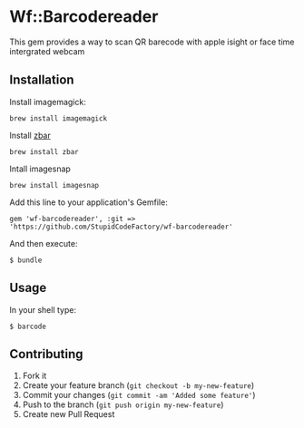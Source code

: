 # Wf::Barcodereader

This gem provides a way to scan QR barecode with apple isight or face time intergrated webcam  


## Installation

Install imagemagick:

	brew install imagemagick

Install  [zbar](http://zbar.sourceforge.net/)

	brew install zbar

Intall imagesnap

	brew install imagesnap

Add this line to your application's Gemfile:

    gem 'wf-barcodereader', :git => 'https://github.com/StupidCodeFactory/wf-barcodereader'

And then execute:

    $ bundle


## Usage
In your shell type:

	$ barcode

## Contributing

1. Fork it
2. Create your feature branch (`git checkout -b my-new-feature`)
3. Commit your changes (`git commit -am 'Added some feature'`)
4. Push to the branch (`git push origin my-new-feature`)
5. Create new Pull Request
